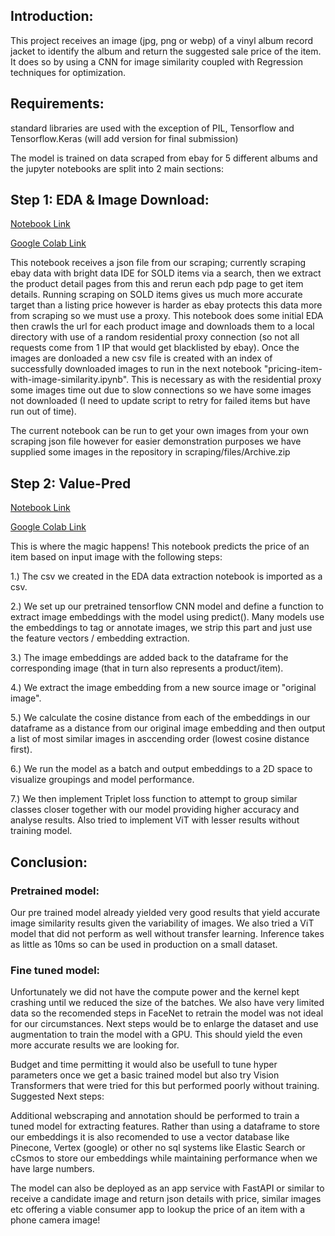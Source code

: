 ## Introduction:

This project receives an image (jpg, png or webp) of a vinyl album record jacket to identify the album and return the suggested sale price of the item.  It does so by using a CNN for image similarity coupled with Regression techniques for optimization. 

## Requirements:

standard libraries are used with the exception of PIL, Tensorflow and Tensorflow.Keras (will add version for final submission)

The model is trained on data scraped from ebay for 5 different albums and the jupyter notebooks are split into 2 main sections:

## Step 1: EDA & Image Download:
[Notebook Link](https://github.com/sjt80/value-view/blob/main/step1-EDA%2Bdownload.ipynb)

[Google Colab Link](https://drive.google.com/file/d/10DJIZaO_zgaHYTefsnERMRjqnUUUN4-z/view?usp=sharing) 

This notebook receives a json file from our scraping; currently scraping ebay data with bright data IDE for SOLD items via a search, then we extract the product detail pages from this and rerun each pdp page to get item details. 
Running scraping on SOLD items gives us much more accurate target than a listing price however is harder as ebay protects this data more from scraping so we must use a proxy. This notebook does some initial EDA then crawls the 
url for each product image and downloads them to a local directory with use of a random residential proxy connection (so not all requests come from 1 IP that would get blacklisted by ebay). Once the images are donloaded a 
new csv file is created with an index of successfully downloaded images to run in the next notebook "pricing-item-with-image-similarity.ipynb". This is necessary as with the residential proxy some images time out due to slow 
connections so we have some images not downloaded (I need to update script to retry for failed items but have run out of time).

The current notebook can be run to get your own images from your own scraping json file however for easier demonstration purposes we have supplied some images in the repository in scraping/files/Archive.zip

## Step 2:  Value-Pred 
[Notebook Link](https://github.com/sjt80/value-view/blob/main/step2-value-pred_tf2.ipynb) 

[Google Colab Link](https://drive.google.com/file/d/10xfO9Rx4IwqJII0-Qi2Q9FdWi3WWk-85/view?usp=sharing)

This is where the magic happens! This notebook predicts the price of an item based on input image with the following steps:

1.) The csv we created in the EDA data extraction notebook is imported as a csv.

2.) We set up our pretrained tensorflow CNN model and define a function to extract image embeddings with the model using predict(). Many models use the embeddings to tag or annotate images, we strip this part and just use the feature vectors / embedding extraction.

3.) The image embeddings are added back to the dataframe for the corresponding image (that in turn also represents a product/item).

4.) We extract the image embedding from a new source image or "original image".

5.) We calculate the cosine distance from each of the embeddings in our dataframe as a distance from our original image embedding and then output a list of most similar images in asccending order (lowest cosine distance first).

6.) We run the model as a batch and output embeddings to a 2D space to visualize groupings and model performance.

7.) We then implement Triplet loss function to attempt to group similar classes closer together with our model providing higher accuracy and analyse results. Also tried to implement ViT with lesser results without training model.

## Conclusion: 


### Pretrained model:

Our pre trained model already yielded very good results that yield accurate image similarity results given the variability of images. We also tried a ViT model that did not perform as well without transfer learning. Inference takes as little as 10ms so can be used in production on a small dataset.

### Fine tuned model:

Unfortunately we did not have the compute power and the kernel kept crashing until we reduced the size of the batches. We also have very limited data so the recomended steps in FaceNet to retrain the model was not ideal for our circumstances. Next steps would be to enlarge the dataset and use augmentation to train the model with a GPU. This should yield the even more accurate results we are looking for.

Budget and time permitting it would also be usefull to tune hyper parameters once we get a basic trained model but also try Vision Transformers that were tried for this but performed poorly without training.
Suggested Next steps:

Additional webscraping and annotation should be performed to train a tuned model for extracting features. Rather than using a dataframe to store our embeddings it is also recomended to use a vector database like Pinecone, Vertex (google) or other no sql systems like Elastic Search or cCsmos to store our embeddings while maintaining performance when we have large numbers.

The model can also be deployed as an app service with FastAPI or similar to receive a candidate image and return json details with price, similar images etc offering a viable consumer app to lookup the price of an item with a phone camera image!
